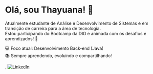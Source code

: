 # Olá, sou Thayuana! 👋

Atualmente estudante de Análise e Desenvolvimento de Sistemas e em transição de carreira para a área de tecnologia.  
Estou participando do Bootcamp da DIO e animada com os desafios e aprendizados! 🚀

💻 Foco atual: Desenvolvimento Back-end (Java)  
📚 Sempre aprendendo, evoluindo e compartilhando!

.	[![LinkedIn](https://img.shields.io/badge/LinkedIn-0077B5?style=for-the-badge&logo=linkedin&logoColor=white)](https://www.linkedin.com/in/thayuaa-dev/)



